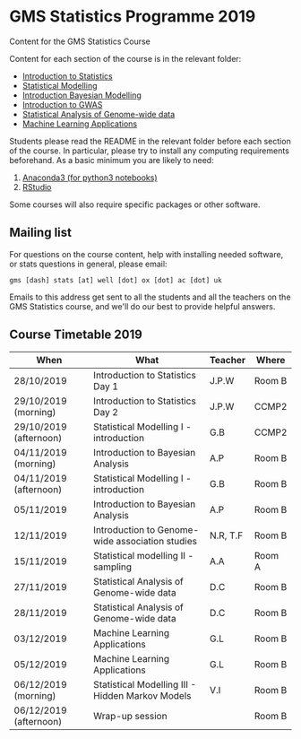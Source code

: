 # GMS Statistics Programme 2019
Content for the GMS Statistics Course

Content for each section of the course is in the relevant folder:

* [Introduction to Statistics](https://github.com/jpwhalley/GMS_Stats_Course/tree/master/1_Introduction_to_Statistics)
* [Statistical Modelling](https://github.com/jpwhalley/GMS_Stats_Course/tree/master/2_Statistical_Modelling)
* [Introduction Bayesian Modelling](https://github.com/jpwhalley/GMS_Stats_Course/tree/master/3_Introduction_Bayesian_Modelling)
* [Introduction to GWAS](https://github.com/jpwhalley/GMS_Stats_Course/tree/master/4_Introduction_to_GWAS)
* [Statistical Analysis of Genome-wide data](https://github.com/jpwhalley/GMS_Stats_Course/tree/master/5_Statistical_Analysis_of_Genome-wide_data)
* [Machine Learning Applications](https://github.com/jpwhalley/GMS_Stats_Course/tree/master/5_Machine_Learning_Applications)

Students please read the README in the relevant folder before each section of the course.  In particular, please try to install any computing requirements beforehand.  As a basic minimum you are likely to need:

1. [Anaconda3 (for python3 notebooks)](https://www.anaconda.com/download/)
2. [RStudio](https://www.rstudio.com/)

Some courses will also require specific packages or other software.

Mailing list
------------

For questions on the course content, help with installing needed software, or stats questions in general, please email:

```
gms [dash] stats [at] well [dot] ox [dot] ac [dot] uk
```

Emails to this address get sent to all the students and all the teachers on the GMS Statistics course, and we'll do our best to provide helpful answers.

Course Timetable 2019
---------------------

| When | What | Teacher | Where |
| ---- | ---- | ------- | ----- |
| 28/10/2019 | Introduction to Statistics Day 1 | J.P.W | Room B |
| 29/10/2019 (morning) | Introduction to Statistics Day 2 | J.P.W | CCMP2 |
| 29/10/2019 (afternoon) | Statistical Modelling I - introduction | G.B | CCMP2 |
| 04/11/2019 (morning) | Introduction to Bayesian Analysis | A.P | Room B |
| 04/11/2019 (afternoon) | Statistical Modelling I - introduction | G.B | Room B |
| 05/11/2019 | Introduction to Bayesian Analysis | A.P | Room B |
| 12/11/2019 | Introduction to Genome-wide association studies | N.R, T.F | Room B |
| 15/11/2019 | Statistical modelling II - sampling | A.A | Room A |
| 27/11/2019 | Statistical Analysis of Genome-wide data | D.C | Room B |
| 28/11/2019 | Statistical Analysis of Genome-wide data | D.C | Room B |
| 03/12/2019 | Machine Learning Applications | G.L | Room B |
| 05/12/2019 | Machine Learning Applications | G.L | Room B |
| 06/12/2019 (morning) | Statistical Modelling III - Hidden Markov Models | V.I | Room B |
| 06/12/2019 (afternoon) | Wrap-up session | | Room B |


